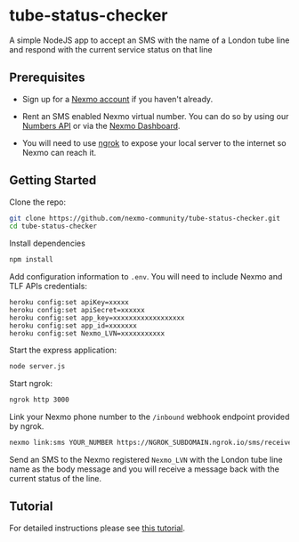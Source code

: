 # tube-status-checker
A simple NodeJS app to accept an SMS with the name of a London tube line and respond with the current service status on that line

## Prerequisites

- Sign up for a [Nexmo account](https://dashboard.nexmo.com/sign-up) if you haven't already. 

- Rent an SMS enabled Nexmo virtual number. You can do so by using our [Numbers API](https://developer.nexmo.com/api/numbers) or via the [Nexmo Dashboard](https://dashboard.nexmo.com/buy-numbers).


- You will need to use [ngrok](https://ngrok.com/) to expose your local server to the internet so Nexmo can reach it. 

## Getting Started

Clone the repo:

```sh
git clone https://github.com/nexmo-community/tube-status-checker.git
cd tube-status-checker
```

Install dependencies

```sh
npm install 
```

Add configuration information to `.env`. You will need to include Nexmo and TLF APIs credentials:


```code bash
heroku config:set apiKey=xxxxx
heroku config:set apiSecret=xxxxxx
heroku config:set app_key=xxxxxxxxxxxxxxxxxx
heroku config:set app_id=xxxxxxx
heroku config:set Nexmo_LVN=xxxxxxxxxxx
```

Start the express application:

```sh
node server.js
```

Start ngrok:

```sh
ngrok http 3000
```

Link your Nexmo phone number to the `/inbound` webhook endpoint provided by ngrok.

```sh
nexmo link:sms YOUR_NUMBER https://NGROK_SUBDOMAIN.ngrok.io/sms/receive
```

Send an SMS to the Nexmo registered `Nexmo_LVN` with the London tube line name as the body message and you will receive a message back with the current status of the line.


## Tutorial

For detailed instructions please see [this tutorial](https://www.nexmo.com/blog/2019/07/31/checking-the-tube-status-with-nexmo-and-tfl-apis-dr).

